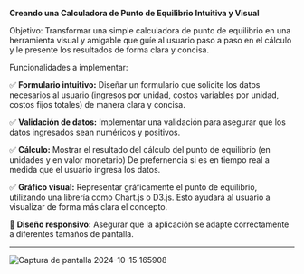 **Creando una Calculadora de Punto de Equilibrio Intuitiva y Visual**

Objetivo: Transformar una simple calculadora de punto de equilibrio en una herramienta visual y amigable que guíe al usuario paso a paso en el cálculo y le presente los resultados de forma clara y concisa.

Funcionalidades a implementar:

✅ **Formulario intuitivo:** Diseñar un formulario que solicite los datos necesarios al usuario (ingresos por unidad, costos variables por unidad, costos fijos totales) de manera clara y concisa.

✅ **Validación de datos:** Implementar una validación para asegurar que los datos ingresados sean numéricos y positivos.

✅ **Cálculo:** Mostrar el resultado del cálculo del punto de equilibrio (en unidades y en valor monetario) De prefernencia si es en tiempo real a medida que el usuario ingresa los datos.

✅ **Gráfico visual:** Representar gráficamente el punto de equilibrio, utilizando una librería como Chart.js o D3.js. Esto ayudará al usuario a visualizar de forma más clara el concepto.

🔳 **Diseño responsivo:** Asegurar que la aplicación se adapte correctamente a diferentes tamaños de pantalla.

---

![Captura de pantalla 2024-10-15 165908](https://github.com/user-attachments/assets/e3f22bde-2439-4717-a6b8-303b7c9d8755)
